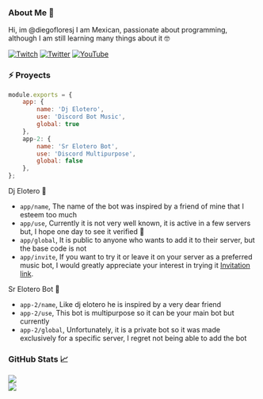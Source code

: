 ### About Me 👦

Hi, im @diegofloresj I am Mexican, passionate about programming, although I am still learning many things about it 🤓

[![Twitch](https://img.shields.io/badge/Twitch-%239146FF.svg?logo=Twitch&logoColor=white)](https://twitch.tv/https://www.twitch.tv/moderator/c03x4) [![Twitter](https://img.shields.io/badge/Twitter-%231DA1F2.svg?logo=Twitter&logoColor=white)](https://twitter.com/https://twitter.com/diego_fj27) [![YouTube](https://img.shields.io/badge/YouTube-%23FF0000.svg?logo=YouTube&logoColor=white)](https://youtube.com/c/https://www.youtube.com/channel/UCAFv7uVo0lDJ3YkH17X7KaA)

### ⚡ Proyects

```js
module.exports = {
    app: {
        name: 'Dj Elotero',
        use: 'Discord Bot Music',
        global: true
    },
    app-2: {
        name: 'Sr Elotero Bot',
        use: 'Discord Multipurpose',
        global: false
    },
};
```

Dj Elotero 🌽

- `app/name`, The name of the bot was inspired by a friend of mine that I esteem too much
- `app/use`, Currently it is not very well known, it is active in a few servers but, I hope one day to see it verified 🤵
- `app/global`, It is public to anyone who wants to add it to their server, but the base code is not
- `app/invite`, If you want to try it or leave it on your server as a preferred music bot, I would greatly appreciate your interest in trying it [Invitation link](https://discord.com/api/oauth2/authorize?client_id=987401156756119652&permissions=8&scope=bot%20applications.commands).

Sr Elotero Bot 🌽

- `app-2/name`, Like dj elotero he is inspired by a very dear friend 
- `app-2/use`, This bot is multipurpose so it can be your main bot but currently
- `app-2/global`, Unfortunately, it is a private bot so it was made exclusively for a specific server, I regret not being able to add the bot

### GitHub Stats 📈
![](https://github-readme-stats.vercel.app/api?username=diegofloresj&theme=radical&hide_border=false&include_all_commits=true&count_private=true)<br/>
![](https://github-readme-streak-stats.herokuapp.com/?user=diegofloresj&theme=radical&hide_border=false)<br/>


<!-- Proudly created with GPRM ( https://gprm.itsvg.in ) -->

<!---
diegofloresj/diegofloresj is a ✨ special ✨ repository because its `README.md` (this file) appears on your GitHub profile.
You can click the Preview link to take a look at your changes.
--->
